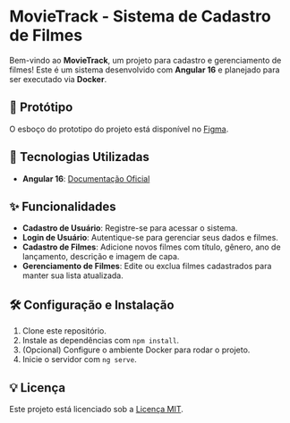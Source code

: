 # MovieTrack - Sistema de Cadastro de Filmes  

Bem-vindo ao **MovieTrack**, um projeto para cadastro e gerenciamento de filmes! Este é um sistema desenvolvido com **Angular 16** e planejado para ser executado via **Docker**.

## 📌 Protótipo  
O esboço do prototipo do projeto está disponível no [Figma](https://www.figma.com/design/30fcypG8MCe0sSW7ZshWs6/MovieTrack---MATC84?node-id=0-1&t=nx2Ir6t4Q50tLXWw-1).  

## 🚀 Tecnologias Utilizadas  
- **Angular 16**: [Documentação Oficial](https://angular.io/docs)  

## ✨ Funcionalidades  
- **Cadastro de Usuário**: Registre-se para acessar o sistema.  
- **Login de Usuário**: Autentique-se para gerenciar seus dados e filmes.  
- **Cadastro de Filmes**: Adicione novos filmes com título, gênero, ano de lançamento, descrição e imagem de capa.  
- **Gerenciamento de Filmes**: Edite ou exclua filmes cadastrados para manter sua lista atualizada.  

## 🛠️ Configuração e Instalação  
1. Clone este repositório.  
2. Instale as dependências com `npm install`.  
3. (Opcional) Configure o ambiente Docker para rodar o projeto.  
4. Inicie o servidor com `ng serve`.  

## 💡 Licença  
Este projeto está licenciado sob a [Licença MIT](LICENSE).  
